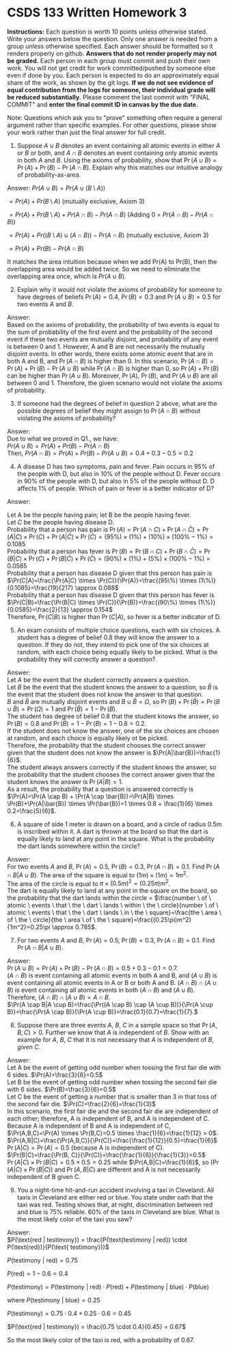 # CSDS 133 Written Homework 3
**Instructions:** Each question is worth 10 points unless otherwise stated. Write your answers below the question. Only one answer is needed from a group unless otherwise specified. Each answer should be formatted so it renders properly on github. **Answers that do not render properly may not be graded.** Each person in each group must commit and push their own work. You will not get credit for work committed/pushed by someone else even if done by you. Each person is expected to do an approximately equal share of the work, as shown by the git logs. **If we do not see evidence of equal contribution from the logs for someone, their individual grade will be reduced substantially.** Please comment the last commit with "FINAL COMMIT" and **enter the final commit ID in canvas by the due date.**

Note: Questions which ask you to "prove" something often require a general argument rather than specific examples. For other questions, please show your work rather than just the final answer for full credit.

1. Suppose $A \cup B$ denotes an event containing all atomic events in either $A$ or $B$ or both, and $A \cap B$ denotes an event containing only atomic events in both $A$ and $B$. Using the axioms of probability, show that $\Pr(A\cup B)=\Pr(A)+\Pr(B)-\Pr(A\cap B)$. Explain why this matches our intuitive analogy of probability-as-area.

Answer:
$Pr(A \cup B) = Pr(A \cup (B \setminus A))$

$= Pr(A) + Pr(B \setminus A)$ (mutually exclusive, Axiom 3)

$= Pr(A) + Pr(B \setminus A) + Pr(A \cap B) - Pr(A \cap B)$
(Adding 0 = $Pr(A \cap B) - Pr(A \cap B)$)

$= Pr(A) + Pr((B \setminus A) \cup (A \cap B)) - Pr(A \cap B)$
(mutually exclusive, Axiom 3)

$= Pr(A) + Pr(B) - Pr(A \cap B)$

It matches the area intuition because when we add Pr(A) to Pr(B), then the overlapping area would be added twice. So we need to eliminate the overlapping area once, which is $Pr(A \cup B)$.

2. Explain why it would not violate the axioms of probability for someone to have degrees of beliefs $\Pr(A)=0.4$, $\Pr(B)=0.3$ and $\Pr(A \cup B)=0.5$ for two events $A$ and $B$. 

Answer:\
Based on the axioms of probability, the probability of two events is equal to the sum of probability of the first event and the probability of the second event if these two events are mutually disjoint, and probability of any event is between 0 and 1. However, A and B are not necessarily the mutually disjoint events. In other words, there exists some atomic event that are in both A and B, and $\Pr(A \cap B)$ is higher than 0. In this scenario, $\Pr(A \cap B)=\Pr(A) + \Pr(B) - \Pr(A \cup B)$ while $\Pr(A \cap B)$ is higher than 0, so $\Pr(A) + \Pr(B)$ can be higher than $\Pr(A \cup B)$. Moreover, $\Pr(A)$, $\Pr(B)$, and $\Pr(A \cup B)$ are all between 0 and 1. Therefore, the given scenario would not violate the axioms of probability.

3. If someone had the degrees of belief in question 2 above, what are the possible degrees of belief they might assign to $\Pr(A \cap B)$ without violating the axioms of probability?

Answer:\
Due to what we proved in Q1., we have:  
$Pr(A \cup B) = Pr(A) + Pr(B) - Pr(A \cap B)$   
Then, $Pr(A \cap B) = Pr(A) + Pr(B) - Pr(A \cup B)= 0.4 + 0.3 - 0.5 = 0.2$

4.	A disease D has two symptoms, pain and fever. Pain occurs in 95% of the people with D, but also in 10% of the people without D. Fever occurs in 90% of the people with D, but also in 5% of the people without D. D affects 1% of people. Which of pain or fever is a better indicator of D? 

Answer: 

Let A be the people having pain; let B be the people having fever.\
Let $C$ be the people having disease D.\
Probability that a person has pain is $\Pr(A)=\Pr(A \cap C) + \Pr(A \cap \bar{C})=\Pr(A|C) \times \Pr(C)+\Pr(A| \bar{C}) \times \Pr(\bar{ C})=(95\%) \times (1\%)+(10\%) \times (100\% - 1\%)=0.1085$\
Probability that a person has fever is $\Pr(B)=\Pr(B \cap C) + \Pr(B \cap \bar{C})=\Pr(B | C) \times \Pr(C)+\Pr(B | \bar{C}) \times \Pr(\bar{C})=(90\%) \times (1\%)+(5\%) \times (100\% - 1\%)=0.0585$\
Probability that a person has disease D given that this person has pain is $\Pr(C|A)=\frac{\Pr(A|C) \times \Pr(C)}{\Pr(A)}=\frac{(95\%) \times (1\%)}{0.1085}=\frac{19}{217} \approx 0.088$\
Probability that a person has disease D given that this person has fever is $\Pr(C|B)=\frac{\Pr(B|C) \times \Pr(C)}{\Pr(B)}=\frac{(90\%) \times (1\%)}{0.0585}=\frac{2}{13} \approx 0.154$\
Therefore, $\Pr(C|B)$ is higher than $\Pr(C|A)$, so fever is a better indicator of D.

5.  An exam consists of multiple choice questions, each with six choices. A student has a degree of belief 0.8 they will know the answer to a question. If they do not, they intend to pick one of the six choices at random, with each choice being equally likely to be picked. What is the probability they will correctly answer a question?

Answer:\
Let $A$ be the event that the student correctly answers a question.\
Let $B$ be the event that the student knows the answer to a question, so $\bar{B}$ is the event that the student does not know the answer to that question.\
$B$ and $\bar{B}$ are mutually disjoint events and $B \cup \bar{B}=\Omega$, so $\Pr(B)+\Pr(\bar{B})=\Pr(B \cup \bar{B})=\Pr(\Omega)=1$ and $\Pr(\bar{B})=1-\Pr(B)$.\
The student has degree of belief 0.8 that the student knows the answer, so $\Pr(B)=0.8$ and $\Pr(\bar{B})=1-\Pr(B)=1-0.8=0.2$.\
If the student does not know the answer, one of the six choices are chosen at random, and each choice is equally likely ot be picked.\
Therefore, the probability that the student chooses the correct answer given that the student does not know the answer is $\Pr(A|\bar{B})=\frac{1}{6}$.\
The student always answers correctly if the student knows the answer, so the probability that the student chooses the correct answer given that the student knows the answer is $\Pr(A|B)=1$.\
As a result, the probability that a question is answered correctly is $\Pr(A)=\Pr(A \cap B) + \Pr(A \cap \bar{B})=\Pr(A|B) \times \Pr(B)+\Pr(A|\bar{B}) \times \Pr(\bar{B})=1 \times 0.8 + \frac{1}{6} \times 0.2=\frac{5}{6}$.

6. A square of side 1 meter is drawn on a board, and a circle of radius 0.5m is inscribed within it. A dart is thrown at the board so that the dart is equally likely to land at any point in the square. What is the probability the dart lands somewhere within the circle?

Answer:\
For two events $A$ and $B$, $\Pr(A)=0.5$, $\Pr(B)=0.3$, $\Pr(A \cap B)=0.1$. Find $\Pr(A \cap B|A \cup B)$.
The area of the square is equal to $(1m) \times (1m)=1m^2$.\
The area of the circle is equal to $\pi \times (0.5m)^2=(0.25\pi)m^2$.\
The dart is equally likely to land at any point in the square on the board, so the probability that the dart lands within the circle = $\frac{number \ of \ atomic \ events \ that \ the \ dart \ lands \ within \ the \ circle}{number \ of \ atomic \ events \ that \ the \ dart \ lands \ in \ the \ square}=\frac{the \ area \ of \ the \ circle}{the \ area \ of \ the \ square}=\frac{(0.25\pi)m^2}{1m^2}=0.25\pi \approx 0.785$.

7. For two events $A$ and $B$, $\Pr(A)=0.5$, $\Pr(B)=0.3$, $\Pr(A \cap B)=0.1$. Find $\Pr(A \cap B|A \cup B)$.

Answer:\
$\Pr(A \cup B)=\Pr(A) + \Pr(B) - \Pr(A \cap B)=0.5 + 0.3 - 0.1 = 0.7$.\
$(A \cap B)$ is event containing all atomic events in both A and B, and $(A \cup B)$ is event containing all atomic events in A or B or both A and B. $(A \cap B) \cap (A \cup B)$ is event containing all atomic events in both $(A \cap B)$ and $(A \cup B)$.\
Therefore, 
$(A \cap B) \cap (A \cup B)=A \cap B.$\
$\Pr(A \cap B|A \cup B)=\frac{\Pr((A \cap B) \cap (A \cup B))}{\Pr(A \cup B)}=\frac{\Pr(A \cap B)}{\Pr(A \cup B)}=\frac{0.1}{0.7}=\frac{1}{7}.$

8. Suppose there are three events $A$, $B$, $C$ in a sample space so that $\Pr(A, B, C)>0$. Further we know that $A$ is independent of $B$. Show with an example for $A$, $B$, $C$ that it is not necessary that $A$ is independent of $B$, *given* $C$.

Answer:\
Let A be the event of getting odd number when tossing the first fair die with 6 sides. $\Pr(A)=\frac{3}{6}=0.5$\
Let B be the event of getting odd number when tossing the second fair die with 6 sides. $\Pr(B)=\frac{3}{6}=0.5$\
Let C be the event of getting a number that is smaller than 3 in that toss of the second fair die. $\Pr(C)=\frac{2}{6}=\frac{1}{3}$\
In this scenario, the first fair die and the second fair die are independent of each other; therefore, A is independent of B, and A is independent of C.\
Because A is independent of B and A is independent of C, $\Pr(A,B,C)=\Pr(A) \times \Pr(B,C)=0.5 \times \frac{1}{6}=\frac{1}{12} > 0$.\
$\Pr(A,B|C)=\frac{\Pr(A,B,C)}{\Pr(C)}=\frac{\frac{1}{12}}{0.5}=\frac{1}{6}$\
$\Pr(A|C)=\Pr(A)=0.5$ (because A is independent of C).\
$\Pr(B|C)=\frac{\Pr(B, C)}{\Pr(C)}=\frac{\frac{1}{6}}{\frac{1}{3}}=0.5$\
$\Pr(A|C) \times \Pr(B|C)=0.5 \times 0.5=0.25$ while $\Pr(A,B|C)=\frac{1}{6}$, so $(\Pr(A|C) \times \Pr(B|C))$ and $\Pr(A,B|C)$ are different and A is not necessarily independent of B given C.

9. You  a night-time hit-and-run accident involving a taxi in Cleveland. All taxis in Cleveland are either red or blue. You state under oath that the taxi was red. Testing shows that, at night, discrimination between red and blue is 75% reliable. 60% of the taxis in Cleveland are blue. What is the most likely color of the taxi you saw?

Answer:\
$P(\text{red |  testimony}) = \frac{P(\text{testimony | red}) \cdot P(\text{red})}{P(\text{ testimony})}$

$P(\text{testimony | red}) = 0.75$

$P(\text{red}) = 1 - 0.6 = 0.4$

$P(\text{testimony}) = P(\text{testimony | red}) \cdot P(\text{red}) + P(\text{testimony | blue}) \cdot P(\text{blue})$

where $P(\text{testimony | blue}) = 0.25$

$P(\text{testimony}) = 0.75 \cdot 0.4 + 0.25 \cdot 0.6 = 0.45$

$P(\text{red | testimony}) = \frac{0.75 \cdot 0.4}{0.45} = 0.67$

So the most likely color of the taxi is red, with a probability of 0.67. 

